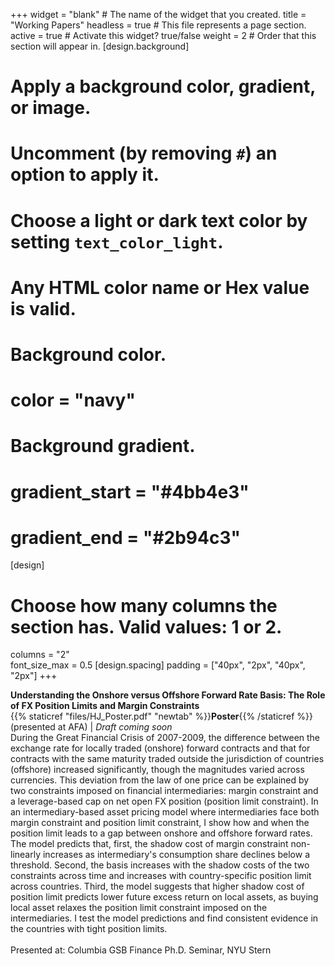 +++
widget = "blank"  # The name of the widget that you created.
title = "Working Papers"
headless = true  # This file represents a page section.
active = true  # Activate this widget? true/false
weight = 2  # Order that this section will appear in.
[design.background]
  # Apply a background color, gradient, or image.
  #   Uncomment (by removing `#`) an option to apply it.
  #   Choose a light or dark text color by setting `text_color_light`.
  #   Any HTML color name or Hex value is valid.

  # Background color.
  # color = "navy"
  
  # Background gradient.
  # gradient_start = "#4bb4e3"
  # gradient_end = "#2b94c3"
[design]
  # Choose how many columns the section has. Valid values: 1 or 2.
  columns = "2"  
  font_size_max = 0.5
[design.spacing]
  padding = ["40px", "2px", "40px", "2px"]
+++

**Understanding the Onshore versus Offshore Forward Rate Basis: The Role of FX Position Limits and Margin Constraints**  
{{% staticref "files/HJ_Poster.pdf" "newtab" %}}**Poster**{{% /staticref %}} (presented at AFA) | _Draft coming soon_  
During the Great Financial Crisis of 2007-2009, the difference between the exchange rate for locally traded (onshore) forward contracts and that for contracts with the same maturity traded outside the jurisdiction of countries (offshore) increased significantly, though the magnitudes varied across currencies. This deviation from the law of one price can be explained by two constraints imposed on financial intermediaries: margin constraint and a leverage-based cap on net open FX position (position limit constraint). In an intermediary-based asset pricing model where intermediaries face both margin constraint and position limit constraint, I show how and when the position limit leads to a gap between onshore and offshore forward rates. The model predicts that, first, the shadow cost of margin constraint non-linearly increases as intermediary's consumption share declines below a threshold. Second, the basis increases with the shadow costs of the two constraints across time and increases with country-specific position limit across countries. Third, the model suggests that higher shadow cost of position limit predicts lower future excess return on local assets, as buying local asset relaxes the position limit constraint imposed on the intermediaries. I test the model predictions and find consistent evidence in the countries with tight position limits.  
<br/> 
Presented at: Columbia GSB Finance Ph.D. Seminar, NYU Stern
<br/> 
